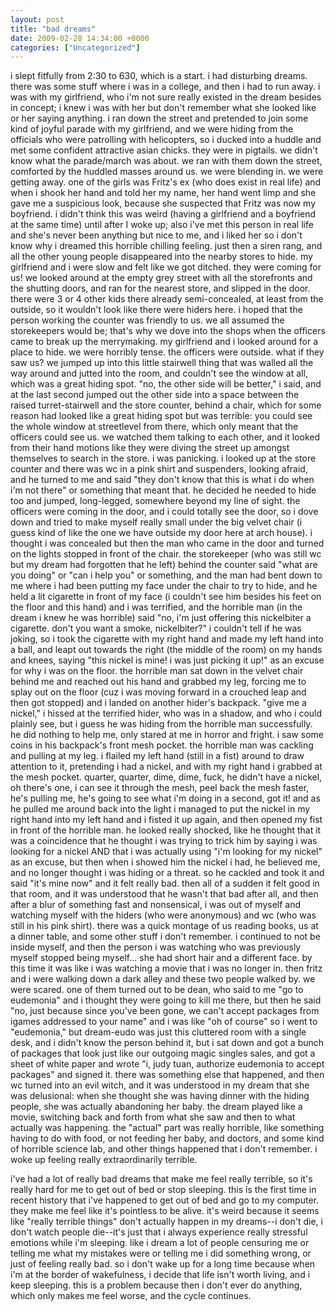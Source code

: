 ```yaml
---
layout: post
title: "bad dreams"
date: 2009-02-28 14:34:00 +0000
categories: ["Uncategorized"]
---
```


i slept fitfully from 2:30 to 630, which is a start. i had disturbing dreams. there was some stuff where i was in a college, and then i had to run away. i was with my girlfriend, who i'm not sure really existed in the dream besides in concept; i knew i was with her but don't remember what she looked like or her saying anything. i ran down the street and pretended to join some kind of joyful parade with my girlfriend, and we were hiding from the officials who were patrolling with helicopters, so i ducked into a huddle and met some confident attractive asian chicks. they were in pigtails. we didn't know what the parade/march was about. we ran with them down the street, comforted by the huddled masses around us. we were blending in. we were getting away. one of the girls was Fritz's ex (who does exist in real life) and when i shook her hand and told her my name, her hand went limp and she gave me a suspicious look, because she suspected that Fritz was now my boyfriend. i didn't think this was weird (having a girlfriend and a boyfriend at the same time) until after I woke up; also i've met this person in real life and she's never been anything but nice to me, and i liked her so i don't know why i dreamed this horrible chilling feeling. just then a siren rang, and all the other young people disappeared into the nearby stores to hide. my girlfriend and i were slow and felt like we got ditched. they were coming for us! we looked around at the empty grey street with all the storefronts and the shutting doors, and ran for the nearest store, and slipped in the door. there were 3 or 4 other kids there already semi-concealed, at least from the outside, so it wouldn't look like there were hiders here. i hoped that the person working the counter was friendly to us. we all assumed the storekeepers would be; that's why we dove into the shops when the officers came to break up the merrymaking. my girlfriend and i looked around for a place to hide. we were horribly tense. the officers were outside. what if they saw us? we jumped up into this little stairwell thing that was walled all the way around and jutted into the room, and couldn't see the window at all, which was a great hiding spot. "no, the other side will be better," i said, and at the last second jumped out the other side into a space between the raised turret-stairwell and the store counter, behind a chair, which for some reason had looked like a great hiding spot but was terrible: you could see the whole window at streetlevel from there, which only meant that the officers could see us. we watched them talking to each other, and it looked from their hand motions like they were diving the street up amongst themselves to search in the store. i was panicking. i looked up at the store counter and there was wc in a pink shirt and suspenders, looking afraid, and he turned to me and said "they don't know that this is what i do when i'm not there" or something that meant that. he decided he needed to hide too and jumped, long-legged, somewhere beyond my line of sight. the officers were coming in the door, and i could totally see the door, so i dove down and tried to make myself really small under the big velvet chair (i guess kind of like the one we have outside my door here at arch house). i thought i was concealed but then the man who came in the door and turned on the lights stopped in front of the chair. the storekeeper (who was still wc but my dream had forgotten that he left) behind the counter said "what are you doing" or "can i help you" or something, and the man had bent down to me where i had been putting my face under the chair to try to hide, and he held a lit cigarette in front of my face (i couldn't see him besides his feet on the floor and this hand) and i was terrified, and the horrible man (in the dream i knew he was horrible) said "no, i'm just offering this nickelbiter a cigarette. don't you want a smoke, nickelbiter?" i couldn't tell if he was joking, so i took the cigarette with my right hand and made my left hand into a ball, and leapt out towards the right (the middle of the room) on my hands and knees, saying "this nickel is mine! i was just picking it up!" as an excuse for why i was on the floor. the horrible man sat down in the velvet chair behind me and reached out his hand and grabbed my leg, forcing me to splay out on the floor (cuz i was moving forward in a crouched leap and then got stopped) and i landed on another hider's backpack. "give me a nickel," i hissed at the terrified hider, who was in a shadow, and who i could plainly see, but i guess he was hiding from the horrible man successfully. he did nothing to help me, only stared at me in horror and fright. i saw some coins in his backpack's front mesh pocket. the horrible man was cackling and pulling at my leg. i flailed my left hand (still in a fist) around to draw attention to it, pretending i had a nickel, and with my right hand i grabbed at the mesh pocket. quarter, quarter, dime, dime, fuck, he didn't have a nickel, oh there's one, i can see it through the mesh, peel back the mesh faster, he's pulling me, he's going to see what i'm doing in a second, got it! and as he pulled me around back into the light i managed to put the nickel in my right hand into my left hand and i fisted it up again, and then opened my fist in front of the horrible man. he looked really shocked, like he thought that it was a coincidence that he thought i was trying to trick him by saying i was looking for a nickel AND that i was actually using "i'm looking for my nickel" as an excuse, but then when i showed him the nickel i had, he believed me, and no longer thought i was hiding or a threat. so he cackled and took it and said "it's mine now" and it felt really bad. then all of a sudden it felt good in that room, and it was understood that he wasn't that bad after all, and then after a blur of something fast and nonsensical, i was out of myself and watching myself with the hiders (who were anonymous) and wc (who was still in his pink shirt). there was a quick montage of us reading books, us at a dinner table, and some other stuff i don't remember. i continued to not be inside myself, and then the person i was watching who was previously myself stopped being myself... she had short hair and a different face. by this time it was like i was watching a movie that i was no longer in. then fritz and i were walking down a dark alley and these two people walked by. we were scared. one of them turned out to be dean, who said to me "go to eudemonia" and i thought they were going to kill me there, but then he said "no, just because since you've been gone, we can't accept packages from igames addressed to your name" and i was like "oh of course" so i went to "eudemonia," but dream-eudo was just this cluttered room with a single desk, and i didn't know the person behind it, but i sat down and got a bunch of packages that look just like our outgoing magic singles sales, and got a sheet of white paper and wrote "i, judy tuan, authorize eudemonia to accept packages" and signed it. there was something else that happened, and then wc turned into an evil witch, and it was understood in my dream that she was delusional: when she thought she was having dinner with the hiding people, she was actually abandoning her baby. the dream played like a movie, switching back and forth from what she saw and then to what actually was happening. the "actual" part was really horrible, like something having to do with food, or not feeding her baby, and doctors, and some kind of horrible science lab, and other things happened that i don't remember. i woke up feeling really extraordinarily terrible.

i've had a lot of really bad dreams that make me feel really terrible, so it's really hard for me to get out of bed or stop sleeping. this is the first time in recent history that i've happened to get out of bed and go to my computer. they make me feel like it's pointless to be alive. it's weird because it seems like "really terrible things" don't actually happen in my dreams--i don't die, i don't watch people die--it's just that i always experience really stressful emotions while i'm sleeping. like i dream a lot of people censuring me or telling me what my mistakes were or telling me i did something wrong, or just of feeling really bad. so i don't wake up for a long time because when i'm at the border of wakefulness, i decide that life isn't worth living, and i keep sleeping. this is a problem because then i don't ever do anything, which only makes me feel worse, and the cycle continues.